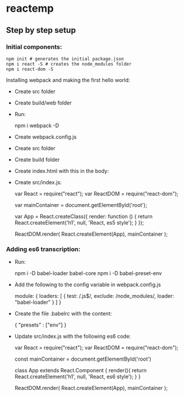 # reactemp

## Step by step setup

### Initial components:

    npm init # generates the initial package.json
    npm i react -S # creates the node_modules folder
    npm i react-dom -S

Installing webpack and making the first hello world:

- Create src folder
- Create build/web folder
- Run:


    npm i webpack -D

- Create webpack.config.js
- Create src folder
- Create build folder
- Create index.html with this in the body:


    <div id="root" />
    <script type="text/javascript" src="bundle.js" charset="utf-8"></script>
    
- Create src/index.js:


    var React = require("react");
    var ReactDOM = require("react-dom");
    
    var mainContainer = document.getElementById('root');
    
    var App = React.createClass({
        render: function () {
            return React.createElement('h1', null, 'React, es5 style');
        }
    });
    
    ReactDOM.render(
        React.createElement(App),
        mainContainer
    );

### Adding es6 transcription:

- Run:


    npm i -D babel-loader babel-core
    npm i -D babel-preset-env

- Add the following to the config variable in webpack.config.js


    module: {
        loaders: [
            { test: /\.js$/, exclude: /node_modules/, loader: "babel-loader" }
        ]
    }

- Create the file .babelrc with the content:


    {
      "presets" : ["env"]
    }

- Update src/index.js with the following es6 code:


    var React = require("react");
    var ReactDOM = require("react-dom");
    
    const mainContainer = document.getElementById('root')
    
    class App extends React.Component {
        render(){
            return React.createElement('h1', null, 'React, es6 style');
        }
    }
    
    ReactDOM.render(
        React.createElement(App),
        mainContainer
    );
